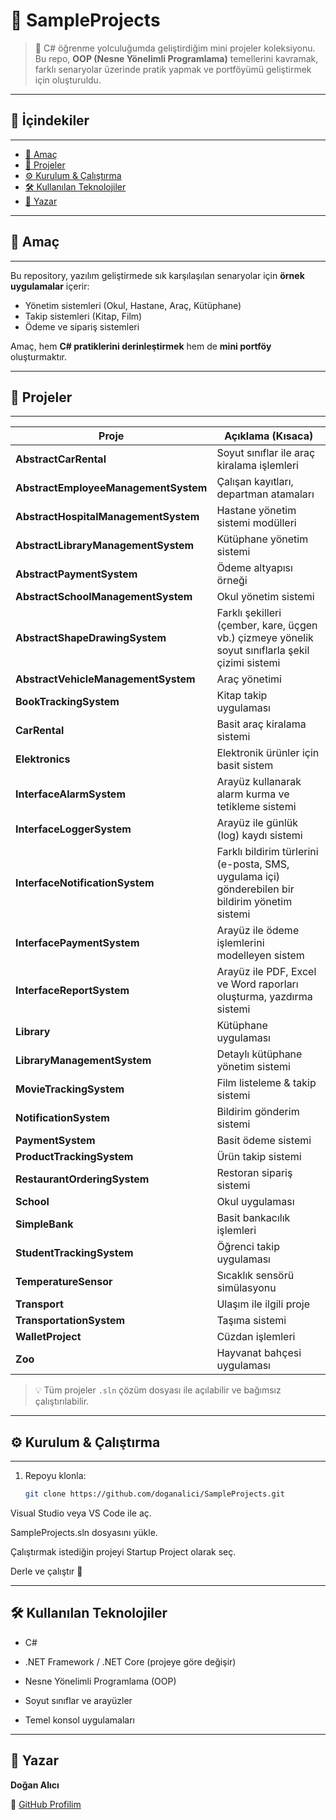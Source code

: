 # 📘 SampleProjects

> 🚀 C# öğrenme yolculuğumda geliştirdiğim mini projeler koleksiyonu.  
> Bu repo, **OOP (Nesne Yönelimli Programlama)** temellerini kavramak, farklı senaryolar üzerinde pratik yapmak ve portföyümü geliştirmek için oluşturuldu.  

---

## 📂 İçindekiler
------------------
- [🎯 Amaç](#-amaç)  
- [📑 Projeler](#-projeler)  
- [⚙️ Kurulum & Çalıştırma](#️-kurulum--çalıştırma)  
- [🛠️ Kullanılan Teknolojiler](#️-kullanılan-teknolojiler)  
- [👤 Yazar](#-yazar)  

---

## 🎯 Amaç
-----------
Bu repository, yazılım geliştirmede sık karşılaşılan senaryolar için **örnek uygulamalar** içerir:  
- Yönetim sistemleri (Okul, Hastane, Araç, Kütüphane)  
- Takip sistemleri (Kitap, Film)  
- Ödeme ve sipariş sistemleri  

Amaç, hem **C# pratiklerini derinleştirmek** hem de **mini portföy** oluşturmaktır.

---

## 📑 Projeler
---------------
| Proje | Açıklama (Kısaca) |
|-------|-----------------|
| **AbstractCarRental** | Soyut sınıflar ile araç kiralama işlemleri |
| **AbstractEmployeeManagementSystem** | Çalışan kayıtları, departman atamaları |
| **AbstractHospitalManagementSystem** | Hastane yönetim sistemi modülleri |
| **AbstractLibraryManagementSystem** | Kütüphane yönetim sistemi |
| **AbstractPaymentSystem** | Ödeme altyapısı örneği |
| **AbstractSchoolManagementSystem** | Okul yönetim sistemi |
| **AbstractShapeDrawingSystem** | Farklı şekilleri (çember, kare, üçgen vb.) çizmeye yönelik soyut sınıflarla şekil çizimi sistemi |
| **AbstractVehicleManagementSystem** | Araç yönetimi |
| **BookTrackingSystem** | Kitap takip uygulaması |
| **CarRental** | Basit araç kiralama sistemi |
| **Elektronics** | Elektronik ürünler için basit sistem |
| **InterfaceAlarmSystem** | Arayüz kullanarak alarm kurma ve tetikleme sistemi |
| **InterfaceLoggerSystem** | Arayüz ile günlük (log) kaydı sistemi |
| **InterfaceNotificationSystem** | Farklı bildirim türlerini (e-posta, SMS, uygulama içi) gönderebilen bir bildirim yönetim sistemi |
| **InterfacePaymentSystem** | Arayüz ile ödeme işlemlerini modelleyen sistem |
| **InterfaceReportSystem** | Arayüz ile PDF, Excel ve Word raporları oluşturma, yazdırma sistemi |
| **Library** | Kütüphane uygulaması |
| **LibraryManagementSystem** | Detaylı kütüphane yönetim sistemi |
| **MovieTrackingSystem** | Film listeleme & takip sistemi |
| **NotificationSystem** | Bildirim gönderim sistemi |
| **PaymentSystem** | Basit ödeme sistemi |
| **ProductTrackingSystem** | Ürün takip sistemi |
| **RestaurantOrderingSystem** | Restoran sipariş sistemi |
| **School** | Okul uygulaması |
| **SimpleBank** | Basit bankacılık işlemleri |
| **StudentTrackingSystem** | Öğrenci takip uygulaması |
| **TemperatureSensor** | Sıcaklık sensörü simülasyonu |
| **Transport** | Ulaşım ile ilgili proje |
| **TransportationSystem** | Taşıma sistemi |
| **WalletProject** | Cüzdan işlemleri |
| **Zoo** | Hayvanat bahçesi uygulaması |
> 💡 Tüm projeler `.sln` çözüm dosyası ile açılabilir ve bağımsız çalıştırılabilir.

---

## ⚙️ Kurulum & Çalıştırma
---------------------------
1. Repoyu klonla:
   ```bash
   git clone https://github.com/doganalici/SampleProjects.git
Visual Studio veya VS Code ile aç.

SampleProjects.sln dosyasını yükle.

Çalıştırmak istediğin projeyi Startup Project olarak seç.

Derle ve çalıştır 🎉

---

🛠️ Kullanılan Teknolojiler
--------------------------

*  C#
  
*  .NET Framework / .NET Core (projeye göre değişir)
  
*  Nesne Yönelimli Programlama (OOP)
  
*  Soyut sınıflar ve arayüzler
  
*  Temel konsol uygulamaları
  
---

👤 Yazar
---------
**Doğan Alıcı**

📌 [GitHub Profilim](https://github.com/doganalici)
